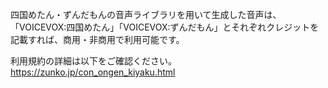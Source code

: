 四国めたん・ずんだもんの音声ライブラリを用いて生成した音声は、
「VOICEVOX:四国めたん」「VOICEVOX:ずんだもん」とそれぞれクレジットを記載すれば、商用・非商用で利用可能です。

利用規約の詳細は以下をご確認ください。  
https://zunko.jp/con_ongen_kiyaku.html
